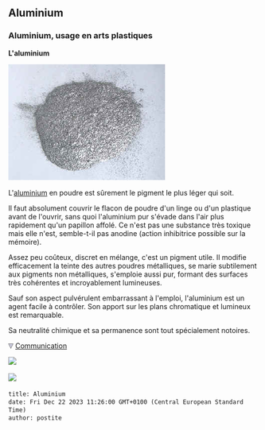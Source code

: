 ## Aluminium
### Aluminium, usage en arts plastiques
 **L'aluminium**

![](images/aluminiumversionweb.jpg)

L'[aluminium](annexe1.html#al) en poudre est sûrement le pigment le plus léger qui soit.

Il faut absolument couvrir le flacon de poudre d'un linge ou d'un plastique avant de l'ouvrir, sans quoi l'aluminium pur s'évade dans l'air plus rapidement qu'un papillon affolé. Ce n'est pas une substance très toxique mais elle n'est, semble-t-il pas anodine (action inhibitrice possible sur la mémoire).

Assez peu coûteux, discret en mélange, c'est un pigment utile. Il modifie efficacement la teinte des autres poudres métalliques, se marie subtilement aux pigments non métalliques, s'emploie aussi pur, formant des surfaces très cohérentes et incroyablement lumineuses.

Sauf son aspect pulvérulent embarrassant à l'emploi, l'aluminium est un agent facile à contrôler. Son apport sur les plans chromatique et lumineux est remarquable.

Sa neutralité chimique et sa permanence sont tout spécialement notoires.



![](images/flechebas.gif) [Communication](http://www.artrealite.com/annonceurs.htm) 

[![](https://cbonvin.fr/sites/regie.artrealite.com/visuels/campagne1.png)](index-2.html#20131014)

![](https://cbonvin.fr/sites/regie.artrealite.com/visuels/campagne2.png)
```
title: Aluminium
date: Fri Dec 22 2023 11:26:00 GMT+0100 (Central European Standard Time)
author: postite
```
